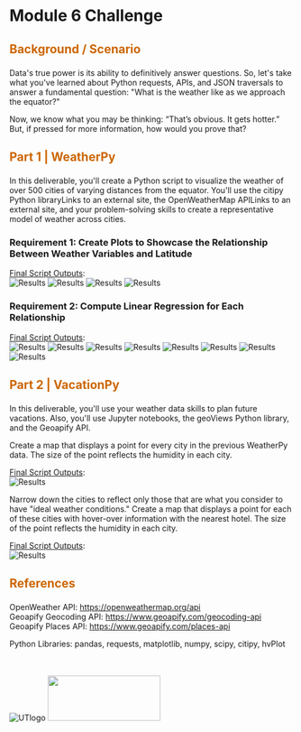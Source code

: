 # Module 6 Challenge

## <p style="color:#CC6600">Background / Scenario</p> 
Data's true power is its ability to definitively answer questions. So, let's take what you've learned about Python requests, APIs, and JSON traversals to answer a fundamental question: "What is the weather like as we approach the equator?"

Now, we know what you may be thinking: “That’s obvious. It gets hotter.” But, if pressed for more information, how would you prove that?
<br>

## <p style="color:#CC6600">Part 1 | WeatherPy</p> 

In this deliverable, you'll create a Python script to visualize the weather of over 500 cities of varying distances from the equator. You'll use the citipy Python libraryLinks to an external site, the OpenWeatherMap APILinks to an external site, and your problem-solving skills to create a representative model of weather across cities.

### Requirement 1: Create Plots to Showcase the Relationship Between Weather Variables and Latitude

<ins>Final Script Outputs</ins>:<img src="Images/uta_icon_checkmark.svg" width="30" height="12">  <br>
![Results](output_data/Fig1.png)
![Results](output_data/Fig2.png)
![Results](output_data/Fig3.png)
![Results](output_data/Fig4.png)
<br>

### Requirement 2: Compute Linear Regression for Each Relationship

<ins>Final Script Outputs</ins>:<img src="Images/uta_icon_checkmark.svg" width="30" height="12">  <br>
![Results](output_data/Fig5.png)
![Results](output_data/Fig6.png)
![Results](output_data/Fig7.png)
![Results](output_data/Fig8.png)
![Results](output_data/Fig9.png)
![Results](output_data/Fig10.png)
![Results](output_data/Fig11.png)
![Results](output_data/Fig12.png)
<br>

## <p style="color:#CC6600">Part 2 | VacationPy</p> 

In this deliverable, you'll use your weather data skills to plan future vacations. Also, you'll use Jupyter notebooks, the geoViews Python library, and the Geoapify API.

Create a map that displays a point for every city in the previous WeatherPy data. The size of the point reflects the humidity in each city.

<ins>Final Script Outputs</ins>:<img src="Images/uta_icon_checkmark.svg" width="30" height="12">  <br>
![Results](output_data/Fig13.png)
<br>

Narrow down the cities to reflect only those that are what you consider to have "ideal weather conditions." Create a map that displays a point for each of these cities with hover-over information with the nearest hotel. The size of the point reflects the humidity in each city.

<ins>Final Script Outputs</ins>:<img src="Images/uta_icon_checkmark.svg" width="30" height="12">  <br>
![Results](output_data/Fig14.png)
<br>

## <p style="color:#CC6600">References</p>

OpenWeather API: https://openweathermap.org/api  
Geoapify Geocoding API: https://www.geoapify.com/geocoding-api  
Geoapify Places API: https://www.geoapify.com/places-api  

Python Libraries: pandas, requests, matplotlib, numpy, scipy, citipy, hvPlot
<br>
<br>
<br>

![UTlogo](images/utaustin-mccombs.png)      <img src="Images/edx-logo-elm.svg" width="200" height="80"> 


